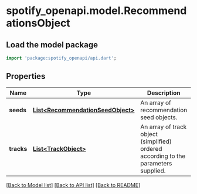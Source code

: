 # spotify_openapi.model.RecommendationsObject

## Load the model package
```dart
import 'package:spotify_openapi/api.dart';
```

## Properties
Name | Type | Description | Notes
------------ | ------------- | ------------- | -------------
**seeds** | [**List&lt;RecommendationSeedObject&gt;**](RecommendationSeedObject.md) | An array of recommendation seed objects.  | 
**tracks** | [**List&lt;TrackObject&gt;**](TrackObject.md) | An array of track object (simplified) ordered according to the parameters supplied.  | 

[[Back to Model list]](../README.md#documentation-for-models) [[Back to API list]](../README.md#documentation-for-api-endpoints) [[Back to README]](../README.md)


